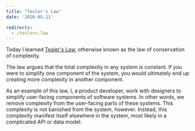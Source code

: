 ```yaml
---
title: "Tesler's Law"
date: '2020-05-11'

redirects:
  - /teslers-law
---
```


Today I learned [Tesler's Law](https://lawsofux.com/teslers-law), otherwise known as the law of conservation of complexity.

The law argues that the total complexity in any system is constant. If you were to simplify one component of the system, you would ultimately end up creating more complexity in another component.

As an example of this law, I, a product developer, work with designers to simplify user-facing components of software systems. In other words, we remove complexity from the user-facing parts of these systems. This complexity is not banished from the system, however. Instead, this complexity manifest itself elsewhere in the system, most likely in a complicated API or data model.
